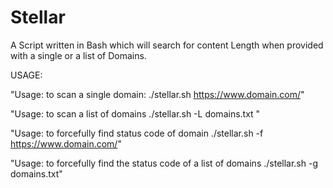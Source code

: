 # Stellar
A Script written in Bash which will search for content Length when provided with a single or a list of Domains.



USAGE:

 "Usage: to scan a single domain: ./stellar.sh https://www.domain.com/"
 
 "Usage: to scan a list of domains ./stellar.sh -L domains.txt "
 
 "Usage: to forcefully find status code of domain ./stellar.sh -f https://www.domain.com/"
 
 "Usage: to forcefully find the status code of a list of domains ./stellar.sh -g domains.txt"

